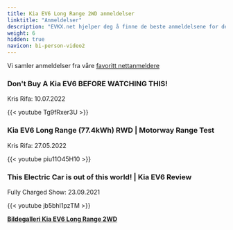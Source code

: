 ```yaml
---
title: Kia EV6 Long Range 2WD anmeldelser
linktitle: "Anmeldelser"
description: "EVKX.net hjelper deg å finne de beste anmeldelsene for denne modellen."
weight: 6
hidden: true
navicon: bi-person-video2
---
```

Vi samler anmeldelser fra våre [favoritt nettanmeldere](../../../../../guides/evreviewers/)

<div class="container text-center shadow p-2 pe-4 mb-5 bg-body-tertiary rounded border">
<h3>Don't Buy A Kia EV6 BEFORE WATCHING THIS!</h3>
<p>Kris Rifa: 10.07.2022</p>

{{< youtube Tg9fRxer3U >}}

</div>
<div class="container text-center shadow p-2 pe-4 mb-5 bg-body-tertiary rounded border">
<h3>Kia EV6 Long Range (77.4kWh) RWD | Motorway Range Test</h3>
<p>Kris Rifa: 27.05.2022</p>

{{< youtube piu11O45H10 >}}

</div>
<div class="container text-center shadow p-2 pe-4 mb-5 bg-body-tertiary rounded border">
<h3>This Electric Car is out of this world! | Kia EV6 Review</h3>
<p>Fully Charged Show: 23.09.2021</p>

{{< youtube jb5bhI1pzTM >}}

</div>
<div class="mt-3 mb-3">
<a href="../gallery/" class="text-decoration-none text-black">
<strong><i class="bi-arrow-left"></i>Bildegalleri  </strong>
</a>
<a href="../" class="text-decoration-none text-black float-end">
<strong>Kia EV6 Long Range 2WD <i class="bi-arrow-right"></i></strong>
</a>
</div>
